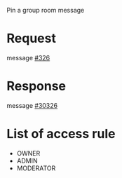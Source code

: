 Pin a group room message

# Request
message [#326](../../proto/README.md#action_326)

# Response
message [#30326](../../proto/README.md#action_30326)

# List of access rule
* OWNER
* ADMIN
* MODERATOR